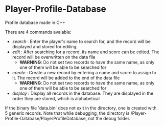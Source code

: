 # Player-Profile-Database
Profile database made in C++

There are 4 commands avalable:
- *search* : Enter the player's name to search for, and the record will be displayed and stored for editing
- *edit* : After searching for a record, its name and score can be edited. The record will be overwritten on the data file
   - **WARNING**: Do not set two records to have the same name, as only one of them will be able to be searched for
- *create* : Create a new record by entering a name and score to assign to it. The record will be added to the end of the data file
   - **WARNING**: Do not set two records to have the same name, as only one of them will be able to be searched for
- *display* : Display all records in the database. They are displayed in the order they are stored, which is alphabetical

If the binary file 'data.bin' does not exit in the directory, one is created with 5 generic records. Note that while debugging, the directory is /Player-Profile-Database/PlayerProfileDatabase, not the debug folder.
